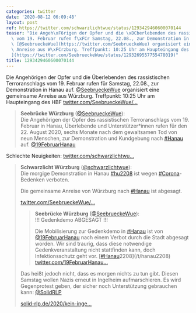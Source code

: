 ```yaml
---
categories: twitter
date: '2020-08-12 06:09:48'
layout: post
ref: https://twitter.com/schwarzlichtwue/status/1293429460600070144
teaser: "Die Angeh\xF6rigen der Opfer und die \xDCberlebenden des rassistischen Terroranschlags\
  \ vom 19. Februar rufen f\xFCr Samstag, 22.08., zur Demonstration in Hanau auf.\
  \ [@SeebrueckeWue](https://twitter.com/SeebrueckeWue) organisiert eine gemeinsame\
  \ Anreise aus W\xFCrzburg. Treffpunkt: 10:25 Uhr am Haupteingang des HBF [twitter.com/SeebrueckeWue/\u2026\
  ](https://twitter.com/SeebrueckeWue/status/1293269557755478019)"
title: 1293429460600070144
---
```

Die Angehörigen der Opfer und die Überlebenden des rassistischen Terroranschlags vom 19. Februar rufen für Samstag, 22.08., zur Demonstration in Hanau auf. [@SeebrueckeWue](https://twitter.com/SeebrueckeWue) organisiert eine gemeinsame Anreise aus Würzburg. Treffpunkt: 10:25 Uhr am Haupteingang des HBF [twitter.com/SeebrueckeWue/…](https://twitter.com/SeebrueckeWue/status/1293269557755478019)
> <b>Seebrücke Würzburg</b> ([@SeebrueckeWue](https://twitter.com/SeebrueckeWue)):  
>Die Angehörigen der Opfer des rassistischen Terroranschlags vom 19. Februar in Hanau, Überlebende und Unterstützer\*innen rufen für den 22. August 2020, sechs Monate nach dem gewaltsamen Tod von neun Menschen, zur Demonstration und Kundgebung nach [#Hanau](/t/hanau) auf. [@19FebruarHanau](https://twitter.com/19FebruarHanau)   


Schlechte Neuigkeiten: [twitter.com/schwarzlichtwu…](https://twitter.com/schwarzlichtwue/status/1296898335832305664?s=19)
> <b>Schwarzlicht Würzburg</b> ([@schwarzlichtwue](https://twitter.com/schwarzlichtwue)):  
>Die morgige Demonstration in Hanau [#hu2208](/t/hu2208) ist wegen [#Corona](/t/corona)-Bedenken verboten.  
>  
>Die gemeinsame Anreise von Würzburg nach [#Hanau](/t/hanau) ist abgesagt.  
>  
>[twitter.com/SeebrueckeWue/…](https://twitter.com/SeebrueckeWue/status/1296894817407062016?s=19)  
>> <b>Seebrücke Würzburg</b> ([@SeebrueckeWue](https://twitter.com/SeebrueckeWue)):    
>>!!! Gedenkdemo ABGESAGT !!!    
>>    
>>    
>>    
>>Die Mobilisierung zur Gedenkdemo in [#Hanau](/t/hanau) ist von [@19FebruarHanau](https://twitter.com/19FebruarHanau) nach einem Verbot durch die Stadt abgesagt worden. Wir sind traurig, dass diese notwendige Gedenkveranstaltung nicht stattfinden kann, doch Infektionsschutz geht vor. [[#Hanau](/t/hanau)2208](/t/hanau2208) [twitter.com/19FebruarHanau…](https://twitter.com/19FebruarHanau/status/1296881564513636361)    
>  
>  
>Das heißt jedoch nicht, dass es morgen nichts zu tun gibt. Diesen Samstag wollen Nazis erneut in Ingelheim aufmarschieren. Es wird Gegenprotest geben, der sicher noch Unterstützung gebrauchen kann: [@SolidRLP](https://twitter.com/SolidRLP)  
>  
>[solid-rlp.de/2020/kein-inge…](https://solid-rlp.de/2020/kein-ingelheim-fuer-nazis-am-22-august-auf-die-strasse/)  

